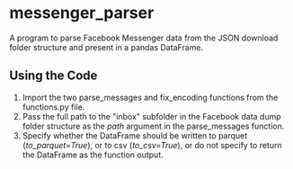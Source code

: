 # messenger_parser
A program to parse Facebook Messenger data from the JSON download folder structure and present in a pandas DataFrame.

## Using the Code
1. Import the two parse_messages and fix_encoding functions from the functions.py file.
2. Pass the full path to the "inbox" subfolder in the Facebook data dump folder structure as the *path* argument in the parse_messages function.
3. Specify whether the DataFrame should be written to parquet (*to_parquet=True*), or to csv (*to_csv=True*), or do not specify to return the DataFrame as the function output.
